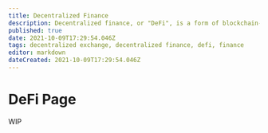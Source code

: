```yaml
---
title: Decentralized Finance
description: Decentralized finance, or "DeFi", is a form of blockchain-based finance that provides traditional products without relying on central financial intermediaries such as banks.
published: true
date: 2021-10-09T17:29:54.046Z
tags: decentralized exchange, decentralized finance, defi, finance
editor: markdown
dateCreated: 2021-10-09T17:29:54.046Z
---
```


# DeFi Page

WIP